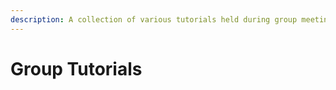 ```yaml
---
description: A collection of various tutorials held during group meetings
---
```


# Group Tutorials

